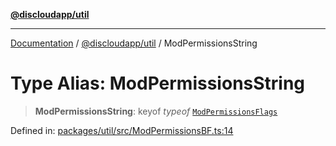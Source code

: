 [**@discloudapp/util**](../README.md)

***

[Documentation](../../../packages.md) / [@discloudapp/util](../README.md) / ModPermissionsString

# Type Alias: ModPermissionsString

> **ModPermissionsString**: keyof *typeof* [`ModPermissionsFlags`](../enumerations/ModPermissionsFlags.md)

Defined in: [packages/util/src/ModPermissionsBF.ts:14](https://github.com/discloud/discloud.app/blob/1458affc9a022eb2fc5fe37e7b3b002130b2fdad/packages/util/src/ModPermissionsBF.ts#L14)
